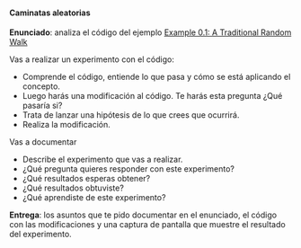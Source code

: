 #### Caminatas aleatorias

**Enunciado**: analiza el código del ejemplo [Example 0.1: A Traditional Random Walk](https://natureofcode.com/random/#example-01-a-traditional-random-walk)

Vas a realizar un experimento con el código:

- Comprende el código, entiende lo que pasa y cómo se está aplicando el concepto.
- Luego harás una modificación al código. Te harás esta pregunta ¿Qué pasaría si? 
- Trata de lanzar una hipótesis de lo que crees que ocurrirá.
- Realiza la modificación.

Vas a documentar

- Describe el experimento que vas a realizar.
- ¿Qué pregunta quieres responder con este experimento?
- ¿Qué resultados esperas obtener?
- ¿Qué resultados obtuviste?
- ¿Qué aprendiste de este experimento?

**Entrega**: los asuntos que te pido documentar en el enunciado, el código con las modificaciones y 
una captura de pantalla que muestre el resultado del experimento.
